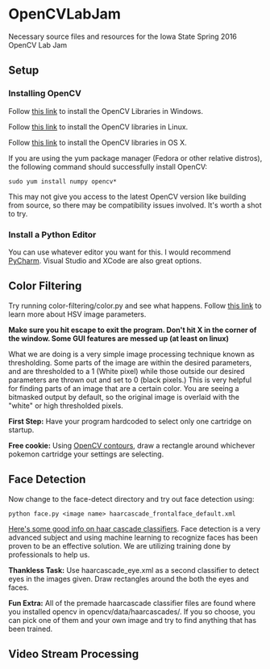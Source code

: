 # OpenCVLabJam
Necessary source files and resources for the Iowa State Spring 2016 OpenCV Lab Jam

## Setup
### Installing OpenCV
Follow [this link](http://opencv-python-tutroals.readthedocs.org/en/latest/py_tutorials/py_setup/py_setup_in_windows/py_setup_in_windows.html#install-opencv-python-in-windows) to install the OpenCV Libraries in Windows.

Follow [this link](http://docs.opencv.org/2.4/doc/tutorials/introduction/linux_install/linux_install.html) to install the OpenCV libraries in Linux.

Follow [this link](http://www.pyimagesearch.com/2015/06/15/install-opencv-3-0-and-python-2-7-on-osx/) to install the OpenCV libraries in OS X.

If you are using the yum package manager (Fedora or other relative distros), the following command should successfully install OpenCV:

`sudo yum install numpy opencv*`

This may not give you access to the latest OpenCV version like building from source, so there may be compatibility issues involved.  It's worth a shot to try.

### Install a Python Editor
You can use whatever editor you want for this.  I would recommend [PyCharm](https://www.jetbrains.com/pycharm/).  Visual Studio and XCode are also great options.

## Color Filtering
Try running color-filtering/color.py and see what happens.  Follow [this link](https://en.wikipedia.org/wiki/HSL_and_HSV) to learn more about HSV image parameters.

**Make sure you hit escape to exit the program.  Don't hit X in the corner of the window.  Some GUI features are messed up (at least on linux)**

What we are doing is a very simple image processing technique known as thresholding.  Some parts of the image are within the desired parameters, and are thresholded to a 1 (White pixel) while those outside our desired parameters are thrown out and set to 0 (black pixels.)  This is very helpful for finding parts of an image that are a certain color.  You are seeing a bitmasked output by default, so the original image is overlaid with the "white" or high thresholded pixels.

**First Step:** Have your program hardcoded to select only one cartridge on startup.

**Free cookie:** Using [OpenCV contours](http://docs.opencv.org/master/dd/d49/tutorial_py_contour_features.html#gsc.tab=0), draw a rectangle around whichever pokemon cartridge your settings are selecting.

## Face Detection
Now change to the face-detect directory and try out face detection using:

`python face.py <image name> haarcascade_frontalface_default.xml`

[Here's some good info on haar cascade classifiers](http://docs.opencv.org/master/d7/d8b/tutorial_py_face_detection.html#gsc.tab=0).  Face detection is a very advanced subject and using machine learning to recognize faces has been proven to be an effective solution.  We are utilizing training done by professionals to help us.

**Thankless Task:** Use haarcascade_eye.xml as a second classifier to detect eyes in the images given.  Draw rectangles around the both the eyes and faces.

**Fun Extra:** All of the premade haarcascade classifier files are found where you installed opencv in opencv/data/haarcascades/.  If you so choose, you can pick one of them and your own image and try to find anything that has been trained.

## Video Stream Processing

